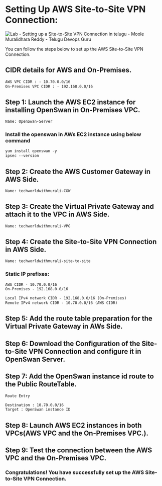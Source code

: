 # Setting Up AWS Site-to-Site VPN Connection:
![Lab - Setting up a Site-to-Site VPN Connection in telugu - Moole Muralidhara Reddy - Telugu Devops Guru](https://github.com/telugudevopsguru/AWS-Networking-5-Days-Practical-Live-Workshop/blob/9731d7265f8f80acc7702f8ddebdfda9639ced46/Day%204%20-%20%20Site%20to%20Site%20VPN/Images/Lab%20-%20Setting%20up%20a%20Site-to-Site%20VPN%20Connection%20in%20telugu%20-%20Moole%20Muralidhara%20Reddy%20-%20Telugu%20Devops%20Guru.png)

You can follow the steps below to set up the AWS Site-to-Site VPN Connection.
## CIDR details for AWS and On-Premises.
```xml
AWS VPC CIDR : - 10.70.0.0/16
On-Premises VPC CIDR : - 192.168.0.0/16
```
##  Step 1: Launch the AWS EC2 instance for installing OpenSwan in On-Premises VPC.
```xml
Name: OpenSwan-Server
```
### Install the openswan in AWs EC2 instance using below command
```xml
yum install openswan -y
ipsec --version
```
## Step 2: Create the AWS Customer Gateway in AWS Side.
```xml
Name: techworldwithmurali-CGW
```
## Step 3: Create the Virtual Private Gateway and attach it to the VPC in AWS Side.
```xml
Name: techworldwithmurali-VPG
```
## Step 4: Create the Site-to-Site VPN Connection in AWS Side.
```xml
Name: techworldwithmurali-site-to-site
```
### Static IP prefixes:
```xml
AWS CIDR - 10.70.0.0/16
On-Premises - 192.168.0.0/16
```
```xml
Local IPv4 network CIDR - 192.168.0.0/16 (On-Premises)
Remote IPv4 network CIDR - 10.70.0.0/16 (AWS CIDR)
```
## Step 5: Add the route table preparation for the Virtual Private Gateway in AWs Side.

## Step 6: Download the Configuration of the Site-to-Site VPN Connection and configure it in OpenSwan Server.
## Step 7: Add the OpenSwan instance id  route to the Public RouteTable.
```xml
Route Entry

Destination : 10.70.0.0/16
Target : OpenSwan instance ID
```
## Step 8: Launch AWS EC2 instances in both VPCs(AWS VPC and the On-Premises VPC.).

## Step 9: Test the connection between the AWS VPC and the On-Premises VPC.

### Congratulations! You have successfully set up the AWS Site-to-Site VPN Connection.
